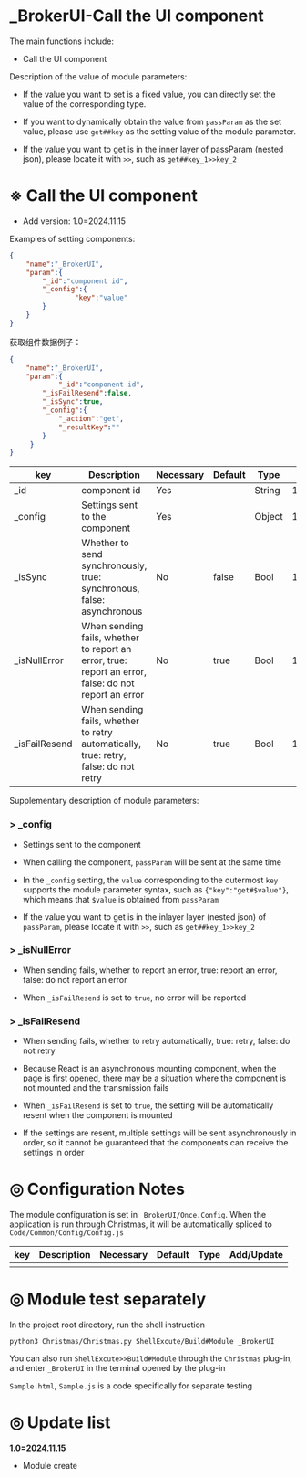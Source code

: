 # _BrokerUI-Call the UI component

The main functions include:

- Call the UI component

Description of the value of module parameters:

- If the value you want to set is a fixed value, you can directly set the value of the corresponding type.

- If you want to dynamically obtain the value from `passParam` as the set value, please use `get##key` as the setting value of the module parameter.

- If the value you want to get is in the inner layer of passParam (nested json), please locate it with `>>`, such as `get##key_1>>key_2`

# ※ Call the UI component

- Add version: 1.0=2024.11.15

Examples of setting components:

```json
{
    "name":"_BrokerUI",
    "param":{
        "_id":"component id",
        "_config":{
        		"key":"value"
        }
    }
}
```

获取组件数据例子：

```json
{
    "name":"_BrokerUI",
    "param":{
    		"_id":"component id",
        "_isFailResend":false,
        "_isSync":true,
        "_config":{
            "_action":"get",
            "_resultKey":""
        }
     }
}
```

| key           | Description                                                  | Necessary | Default | Type   | Add/Update     |
| ------------- | ------------------------------------------------------------ | --------- | ------- | ------ | -------------- |
| _id           | component id                                                 | Yes       |         | String | 1.0=2024.11.15 |
| _config       | Settings sent to the component                               | Yes       |         | Object | 1.0=2024.11.15 |
| _isSync       | Whether to send synchronously, true: synchronous, false: asynchronous | No        | false   | Bool   | 1.0=2024.11.15 |
| _isNullError  | When sending fails, whether to report an error, true: report an error, false: do not report an error | No        | true    | Bool   | 1.0=2024.11.15 |
| _isFailResend | When sending fails, whether to retry automatically, true: retry, false: do not retry | No        | true    | Bool   | 1.0=2024.11.15 |

Supplementary description of module parameters:

### > _config

- Settings sent to the component

- When calling the component, `passParam` will be sent at the same time

- In the `_config` setting, the `value` corresponding to the outermost `key` supports the module parameter syntax, such as `{"key":"get#$value"}`, which means that `$value` is obtained from `passParam`

- If the value you want to get is in the inlayer layer (nested json) of `passParam`, please locate it with `>>`, such as `get##key_1>>key_2`

### > _isNullError

- When sending fails, whether to report an error, true: report an error, false: do not report an error

- When `_isFailResend` is set to `true`, no error will be reported

### > _isFailResend

- When sending fails, whether to retry automatically, true: retry, false: do not retry

- Because React is an asynchronous mounting component, when the page is first opened, there may be a situation where the component is not mounted and the transmission fails

- When `_isFailResend` is set to `true`, the setting will be automatically resent when the component is mounted

- If the settings are resent, multiple settings will be sent asynchronously in order, so it cannot be guaranteed that the components can receive the settings in order

# ◎ Configuration Notes

The module configuration is set in `_BrokerUI/Once.Config`. When the application is run through Christmas, it will be automatically spliced to `Code/Common/Config/Config.js`

| key                                       | Description                                                  | Necessary | Default     | Type   | Add/Update     |
| ----------------------------------------- | ------------------------------------------------------------ | --------- | ----------- | ------ | -------------- |
|      |             |           |         |      |            |

# ◎ Module test separately

In the project root directory, run the shell instruction

```
python3 Christmas/Christmas.py ShellExcute/Build#Module _BrokerUI
```

You can also run `ShellExcute>>Build#Module` through the `Christmas` plug-in, and enter `_BrokerUI` in the terminal opened by the plug-in

`Sample.html`, `Sample.js` is a code specifically for separate testing

# ◎ Update list

**1.0=2024.11.15**

- Module create